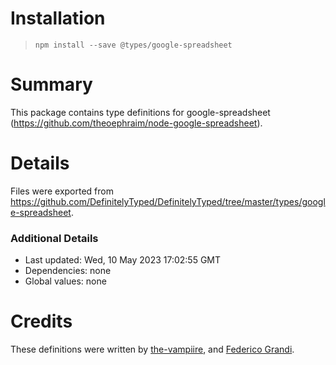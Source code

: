 # Installation
> `npm install --save @types/google-spreadsheet`

# Summary
This package contains type definitions for google-spreadsheet (https://github.com/theoephraim/node-google-spreadsheet).

# Details
Files were exported from https://github.com/DefinitelyTyped/DefinitelyTyped/tree/master/types/google-spreadsheet.

### Additional Details
 * Last updated: Wed, 10 May 2023 17:02:55 GMT
 * Dependencies: none
 * Global values: none

# Credits
These definitions were written by [the-vampiire](https://github.com/the-vampiire), and [Federico Grandi](https://github.com/EndBug).
